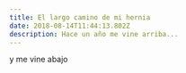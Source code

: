 ```yaml
---
title: El largo camino de mi hernia
date: 2018-08-14T11:44:13.802Z
description: Hace un año me vine arriba...
---
```

y me vine abajo
